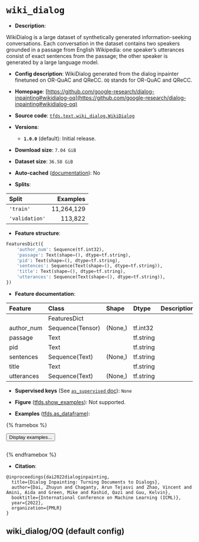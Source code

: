 <div itemscope itemtype="http://schema.org/Dataset">
  <div itemscope itemprop="includedInDataCatalog" itemtype="http://schema.org/DataCatalog">
    <meta itemprop="name" content="TensorFlow Datasets" />
  </div>
  <meta itemprop="name" content="wiki_dialog" />
  <meta itemprop="description" content="WikiDialog is a large dataset of synthetically generated information-seeking&#10;conversations. Each conversation in the dataset contains two speakers grounded&#10;in a passage from English Wikipedia: one speaker’s utterances consist of exact&#10;sentences from the passage; the other speaker is generated by a large language&#10;model.&#10;&#10;To use this dataset:&#10;&#10;```python&#10;import tensorflow_datasets as tfds&#10;&#10;ds = tfds.load(&#x27;wiki_dialog&#x27;, split=&#x27;train&#x27;)&#10;for ex in ds.take(4):&#10;  print(ex)&#10;```&#10;&#10;See [the guide](https://www.tensorflow.org/datasets/overview) for more&#10;informations on [tensorflow_datasets](https://www.tensorflow.org/datasets).&#10;&#10;" />
  <meta itemprop="url" content="https://www.tensorflow.org/datasets/catalog/wiki_dialog" />
  <meta itemprop="sameAs" content="https://github.com/google-research/dialog-inpainting#wikidialog-oq" />
  <meta itemprop="citation" content="@inproceedings{dai2022dialoginpainting,&#10;  title={Dialog Inpainting: Turning Documents to Dialogs},&#10;  author={Dai, Zhuyun and Chaganty, Arun Tejasvi and Zhao, Vincent and Amini, Aida and Green, Mike and Rashid, Qazi and Guu, Kelvin},&#10;  booktitle={International Conference on Machine Learning (ICML)},&#10;  year={2022},&#10;  organization={PMLR}&#10;}" />
</div>

# `wiki_dialog`


*   **Description**:

WikiDialog is a large dataset of synthetically generated information-seeking
conversations. Each conversation in the dataset contains two speakers grounded
in a passage from English Wikipedia: one speaker’s utterances consist of exact
sentences from the passage; the other speaker is generated by a large language
model.

*   **Config description**: WikiDialog generated from the dialog inpainter
    finetuned on OR-QuAC and QReCC. `OQ` stands for OR-QuAC and QReCC.

*   **Homepage**:
    [https://github.com/google-research/dialog-inpainting#wikidialog-oq](https://github.com/google-research/dialog-inpainting#wikidialog-oq)

*   **Source code**:
    [`tfds.text.wiki_dialog.WikiDialog`](https://github.com/tensorflow/datasets/tree/master/tensorflow_datasets/text/wiki_dialog/wiki_dialog.py)

*   **Versions**:

    *   **`1.0.0`** (default): Initial release.

*   **Download size**: `7.04 GiB`

*   **Dataset size**: `36.58 GiB`

*   **Auto-cached**
    ([documentation](https://www.tensorflow.org/datasets/performances#auto-caching)):
    No

*   **Splits**:

Split          | Examples
:------------- | ---------:
`'train'`      | 11,264,129
`'validation'` | 113,822

*   **Feature structure**:

```python
FeaturesDict({
    'author_num': Sequence(tf.int32),
    'passage': Text(shape=(), dtype=tf.string),
    'pid': Text(shape=(), dtype=tf.string),
    'sentences': Sequence(Text(shape=(), dtype=tf.string)),
    'title': Text(shape=(), dtype=tf.string),
    'utterances': Sequence(Text(shape=(), dtype=tf.string)),
})
```

*   **Feature documentation**:

Feature    | Class            | Shape   | Dtype     | Description
:--------- | :--------------- | :------ | :-------- | :----------
           | FeaturesDict     |         |           |
author_num | Sequence(Tensor) | (None,) | tf.int32  |
passage    | Text             |         | tf.string |
pid        | Text             |         | tf.string |
sentences  | Sequence(Text)   | (None,) | tf.string |
title      | Text             |         | tf.string |
utterances | Sequence(Text)   | (None,) | tf.string |

*   **Supervised keys** (See
    [`as_supervised` doc](https://www.tensorflow.org/datasets/api_docs/python/tfds/load#args)):
    `None`

*   **Figure**
    ([tfds.show_examples](https://www.tensorflow.org/datasets/api_docs/python/tfds/visualization/show_examples)):
    Not supported.

*   **Examples**
    ([tfds.as_dataframe](https://www.tensorflow.org/datasets/api_docs/python/tfds/as_dataframe)):

<!-- mdformat off(HTML should not be auto-formatted) -->

{% framebox %}

<button id="displaydataframe">Display examples...</button>
<div id="dataframecontent" style="overflow-x:auto"></div>
<script>
const url = "https://storage.googleapis.com/tfds-data/visualization/dataframe/wiki_dialog-OQ-1.0.0.html";
const dataButton = document.getElementById('displaydataframe');
dataButton.addEventListener('click', async () => {
  // Disable the button after clicking (dataframe loaded only once).
  dataButton.disabled = true;

  const contentPane = document.getElementById('dataframecontent');
  try {
    const response = await fetch(url);
    // Error response codes don't throw an error, so force an error to show
    // the error message.
    if (!response.ok) throw Error(response.statusText);

    const data = await response.text();
    contentPane.innerHTML = data;
  } catch (e) {
    contentPane.innerHTML =
        'Error loading examples. If the error persist, please open '
        + 'a new issue.';
  }
});
</script>

{% endframebox %}

<!-- mdformat on -->

*   **Citation**:

```
@inproceedings{dai2022dialoginpainting,
  title={Dialog Inpainting: Turning Documents to Dialogs},
  author={Dai, Zhuyun and Chaganty, Arun Tejasvi and Zhao, Vincent and Amini, Aida and Green, Mike and Rashid, Qazi and Guu, Kelvin},
  booktitle={International Conference on Machine Learning (ICML)},
  year={2022},
  organization={PMLR}
}
```


## wiki_dialog/OQ (default config)
